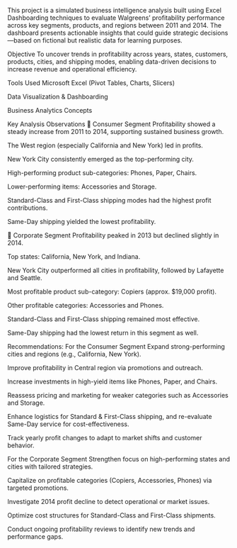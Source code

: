 This project is a simulated business intelligence analysis built using Excel Dashboarding techniques to evaluate Walgreens’ profitability performance across key segments, products, and regions between 2011 and 2014. The dashboard presents actionable insights that could guide strategic decisions—based on fictional but realistic data for learning purposes.


Objective
To uncover trends in profitability across years, states, customers, products, cities, and shipping modes, enabling data-driven decisions to increase revenue and operational efficiency.

Tools Used
Microsoft Excel (Pivot Tables, Charts, Slicers)

Data Visualization & Dashboarding

Business Analytics Concepts

Key Analysis Observations
🔹 Consumer Segment
Profitability showed a steady increase from 2011 to 2014, supporting sustained business growth.

The West region (especially California and New York) led in profits.

New York City consistently emerged as the top-performing city.

High-performing product sub-categories: Phones, Paper, Chairs.

Lower-performing items: Accessories and Storage.

Standard-Class and First-Class shipping modes had the highest profit contributions.

Same-Day shipping yielded the lowest profitability.

🔹 Corporate Segment
Profitability peaked in 2013 but declined slightly in 2014.

Top states: California, New York, and Indiana.

New York City outperformed all cities in profitability, followed by Lafayette and Seattle.

Most profitable product sub-category: Copiers (approx. $19,000 profit).

Other profitable categories: Accessories and Phones.

Standard-Class and First-Class shipping remained most effective.

Same-Day shipping had the lowest return in this segment as well.

Recommendations:
For the Consumer Segment
Expand strong-performing cities and regions (e.g., California, New York).

Improve profitability in Central region via promotions and outreach.

Increase investments in high-yield items like Phones, Paper, and Chairs.

Reassess pricing and marketing for weaker categories such as Accessories and Storage.

Enhance logistics for Standard & First-Class shipping, and re-evaluate Same-Day service for cost-effectiveness.

Track yearly profit changes to adapt to market shifts and customer behavior.

For the Corporate Segment
Strengthen focus on high-performing states and cities with tailored strategies.

Capitalize on profitable categories (Copiers, Accessories, Phones) via targeted promotions.

Investigate 2014 profit decline to detect operational or market issues.

Optimize cost structures for Standard-Class and First-Class shipments.

Conduct ongoing profitability reviews to identify new trends and performance gaps.
